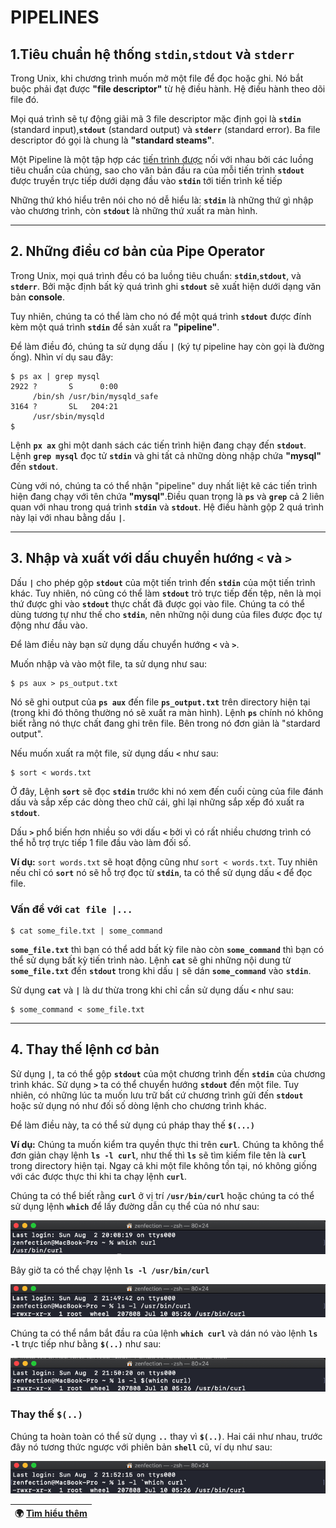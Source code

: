 # PIPELINES

## 1.Tiêu chuẩn hệ thống `stdin`,`stdout` và `stderr`

Trong Unix, khi chương trình muốn mở một file để đọc hoặc ghi. Nó bắt buộc phải đạt được **"file descriptor"** từ hệ điều hành. Hệ điều hành theo dõi file đó.

Mọi quá trình sẽ tự động giãi mã 3 file descriptor mặc định gọi là **`stdin`** (standard input),**`stdout`** (standard output) và **`stderr`** (standard error). Ba file descriptor đó gọi là chung là **"standard steams"**.

Một Pipeline là một tập hợp các [tiến trình được](https://vi.wikipedia.org/wiki/Ti%E1%BA%BFn_tr%C3%ACnh "Tiến trình") nối với nhau bởi các luồng tiêu chuẩn của chúng, sao cho văn bản đầu ra của mỗi tiến trình **`stdout`** được truyền trực tiếp dưới dạng đầu vào **`stdin`** tới tiến trình kế tiếp

Những thứ khó hiểu trên nói cho nó dễ hiểu là: **`stdin`** là những thứ gì nhập vào chương trình, còn **`stdout`** là những thứ xuất ra màn hình.

---

## 2. Những điều cơ bản của Pipe Operator

Trong Unix, mọi quá trình đều có ba luồng tiêu chuẩn: **`stdin`**,**`stdout`**, và **`stderr`**. Bởi mặc định bất kỳ quá trình ghi **`stdout`** sẽ xuất hiện dưới dạng văn bản **console**.

Tuy nhiên, chúng ta có thể làm cho nó để một quá trình **`stdout`** được đính kèm một quá trình **`stdin`** để sản xuất ra **"pipeline"**.

Để làm điều đó, chúng ta sử dụng dấu **`|`** (ký tự pipeline hay còn gọi là đường ống). Nhìn ví dụ sau đây:

```shell
$ ps ax | grep mysql
2922 ?       S      0:00
     /bin/sh /usr/bin/mysqld_safe
3164 ?       SL   204:21
     /usr/sbin/mysqld
$
```

Lệnh **`px ax`** ghi một danh sách các tiến trình hiện đang chạy đến **`stdout`**. Lệnh **`grep mysql`** đọc tử **`stdin`** và ghi tất cả những dòng nhập chứa **"mysql"** đến **`stdout`**.

Cùng với nó, chúng ta có thể nhận "pipeline" duy nhất liệt kê các tiến trình hiện đang chạy với tên chứa **"mysql"**.Điều quan trọng là **`ps`** và **`grep`** cả 2 liên quan với nhau trong quá trình **`stdin`** và **`stdout`**. Hệ điều hành gộp 2 quá trình này lại với nhau bằng dấu **`|`**.

---

## 3. Nhập và xuất với dấu chuyển hướng  `<` và `>`

Dấu **`|`** cho phép gộp **`stdout`** của một tiến trình đến **`stdin`** của một tiến trình khác. Tuy nhiên, nó cũng có thể làm **`stdout`** trỏ trực tiếp đến tệp, nên là mọi thứ được ghi vào **`stdout`** thực chất đã được gọi vào file. Chúng ta có thể dùng tương tự như thế cho **`stdin`**, nên những nội dung của files được đọc tự động như đầu vào.

Để làm điều này bạn sử dụng dấu chuyển hướng **`<`** và **`>`**.

Muốn nhập và vào một file, ta sử dụng như sau:

```shell
$ ps aux > ps_output.txt
```

Nó sẽ ghi output của **`ps aux`** đến file **`ps_output.txt`** trên directory hiện tại (trong khi đó thông thường nó sẽ xuất ra màn hình). Lệnh **`ps`** chính nó không biết rằng nó thực chất đang ghi trên file. Bên trong nó đơn giản là "stardard output".

Nếu muốn xuất ra một file, sử dụng dấu **`<`** như sau:

```shell
$ sort < words.txt
```

Ở đây, Lệnh **`sort`** sẽ đọc **`stdin`** trước khi nó xem đến cuối cùng của file đánh dấu và sắp xếp các dòng theo chữ cái, ghi lại những sắp xếp đó xuất ra **`stdout`**.

Dấu **`>`** phổ biến hơn nhiều so với dấu **`<`** bởi vì có rất nhiều chương trình có thể hỗ trợ trực tiếp 1 file đầu vào làm đối số. 

**Ví dụ:** `sort words.txt` sẽ hoạt động cũng như `sort < words.txt`. Tuy nhiên nếu chỉ có **`sort`** nó sẽ hỗ trợ đọc từ **`stdin`**, ta có thể sử dụng dấu **`<`** để đọc file.

### Vấn đề với **`cat file |...`**

```shell
$ cat some_file.txt | some_command
```

**`some_file.txt`** thì bạn có thể add bất kỳ file nào còn **`some_command`** thì bạn có thể sử dụng bất kỳ tiến trình nào. Lệnh **`cat`** sẽ ghi những nội dung từ **`some_file.txt`** đến **`stdout`** trong khi dấu **`|`** sẽ dán **`some_command`** vào **`stdin`**.

Sử dụng **`cat`** và **`|`** là dư thừa trong khi chỉ cần sử dụng dấu **`<`** như sau:

```shell
$ some_command < some_file.txt
```

---

## 4. Thay thế lệnh cơ bản

Sử dụng **`|`**, ta có thể gộp **`stdout`** của một chương trình đến **`stdin`** của chương trình khác. Sử dụng **`>`** ta có thể chuyển hướng **`stdout`** đến một file. Tuy nhiên, có những lúc ta muốn lưu trữ bất cứ chương trình gửi đến **`stdout`** hoặc sử dụng nó như đối số dòng lệnh cho chương trình khác.

Để làm điều này, ta có thể sử dụng cú pháp thay thế **`$(...)`**

**Ví dụ:** Chúng ta muốn kiểm tra quyền thực thi trên **`curl`**. Chúng ta không thể đơn giản chạy lệnh **`ls -l curl`**, như thế thì **`ls`** sẽ tìm kiếm file tên là **`curl`** trong directory hiện tại. Ngay cả khi một file không tồn tại, nó không giống với các được thực thi khi ta chạy lệnh **`curl`**.

Chúng ta có thể biết rằng **`curl`** ở vị trí **``/usr/bin/curl``** hoặc chúng ta có thể sử dụng lệnh **`which`** để lấy đường dẫn cụ thể của nó như sau:

![Ảnh chụp Màn hình 2020-08-02 lúc 21.49.51.png](https://raw.githubusercontent.com/Zenfection/Image/master/2020/08/02-21-49-52-A%CC%89nh%20chu%CC%A3p%20Ma%CC%80n%20hi%CC%80nh%202020-08-02%20lu%CC%81c%2021.49.51.png)

Bây giờ ta có thể chạy lệnh **`ls -l /usr/bin/curl`**

![Ảnh chụp Màn hình 2020-08-02 lúc 21.50.51.png](https://raw.githubusercontent.com/Zenfection/Image/master/2020/08/02-21-50-58-A%CC%89nh%20chu%CC%A3p%20Ma%CC%80n%20hi%CC%80nh%202020-08-02%20lu%CC%81c%2021.50.51.png)

Chúng ta có thể nắm bắt đầu ra của lệnh **`which curl`** và dán nó vào lệnh **`ls -l`** trực tiếp như bằng **`$(..)`** như sau:

![Ảnh chụp Màn hình 2020-08-02 lúc 21.52.32.png](https://raw.githubusercontent.com/Zenfection/Image/master/2020/08/02-21-52-36-A%CC%89nh%20chu%CC%A3p%20Ma%CC%80n%20hi%CC%80nh%202020-08-02%20lu%CC%81c%2021.52.32.png)

### Thay thế `$(..)`

Chúng ta hoàn toàn có thể sử dụng   **````..````** thay vì **`$(..)`**. Hai cái như nhau, trước đây nó tương thức ngược với phiên bản **`shell`** cũ, ví dụ như sau:

![Ảnh chụp Màn hình 2020-08-02 lúc 21.57.02.png](https://raw.githubusercontent.com/Zenfection/Image/master/2020/08/02-21-57-06-A%CC%89nh%20chu%CC%A3p%20Ma%CC%80n%20hi%CC%80nh%202020-08-02%20lu%CC%81c%2021.57.02.png)

| 🌍 [Tìm hiểu thêm](http://www.tldp.org/LDP/abs/html/commandsub.html) |
| -------------------------------------------------------------------- |








